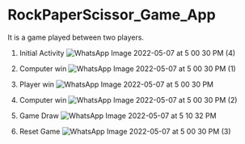 # RockPaperScissor_Game_App
 It is a game played between two players.
1. Initial Activity
![WhatsApp Image 2022-05-07 at 5 00 30 PM (4)](https://user-images.githubusercontent.com/54746811/167252517-4868bd30-a81d-4b04-9506-026bdefa3cad.jpeg)




2. Computer win
![WhatsApp Image 2022-05-07 at 5 00 30 PM (1)](https://user-images.githubusercontent.com/54746811/167252520-17eaadff-d85c-4b06-9638-865d805a369e.jpeg)




3. Player win
![WhatsApp Image 2022-05-07 at 5 00 30 PM](https://user-images.githubusercontent.com/54746811/167252521-ebdcbc0a-ffe9-4c89-99a9-7311cd7d9658.jpeg)




4. Computer win
![WhatsApp Image 2022-05-07 at 5 00 30 PM (2)](https://user-images.githubusercontent.com/54746811/167252522-cb8d68ac-258f-4177-b0cb-f713a85c198f.jpeg)




5. Game Draw
![WhatsApp Image 2022-05-07 at 5 10 32 PM](https://user-images.githubusercontent.com/54746811/167252709-980e1f5e-f95c-4134-a1a0-ad96cce4eb4a.jpeg)




6. Reset Game
![WhatsApp Image 2022-05-07 at 5 00 30 PM (3)](https://user-images.githubusercontent.com/54746811/167252526-4e38a936-fa5b-40ea-a88e-76738b397225.jpeg)
